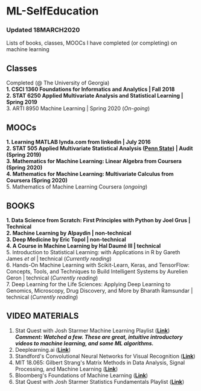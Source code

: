 # ML-SelfEducation
### Updated 18MARCH2020

Lists of books, classes, MOOCs I have completed (or completing) on machine learning

## Classes

Completed (@ The University of Georgia) <br>
**1. CSCI 1360 Foundations for Informatics and Analytics | Fall 2018** <br>
**2. STAT 6250 Applied Multivariate Analysis and Statistical Learning | Spring 2019** <br>
3. ARTI 8950 Machine Learning | Spring 2020 (*On-going*)

## MOOCs

**1. Learning MATLAB lynda.com from linkedin | July 2016** <br>
**2. STAT 505 Applied Multivariate Statistical Analysis (__[Penn State](https://online.stat.psu.edu/stat505/)__)  | Audit (Spring 2019)** <br>
**3. Mathematics for Machine Learning: Linear Algebra from Coursera (Spring 2020)** <br>
**4. Mathematics for Machine Learning: Multivariate Calculus from Coursera (Spring 2020)** <br>
5. Mathematics of Machine Learning Coursera (*ongoing*)

## BOOKS
**1. Data Science from Scratch: First Principles with Python by Joel Grus | Technical** <br>
**2. Machine Learning by Alpaydin | non-technical** <br>
**3. Deep Medicine by Eric Topol | non-technical** <br>
**4. A Course in Machine Learning by Hal Daumé III | technical** <br>
5. Introduction to Statistical Learning: with Applications in R by Gareth James _et al_  | technical (*Currently reading*)<br>
6. Hands-On Machine Learning with Scikit-Learn, Keras, and TensorFlow: Concepts, Tools, and Techniques to Build Intelligent Systems by Aurelien Geron | technical (*Currently reading*) <br>
7. Deep Learning for the Life Sciences: Applying Deep Learning to Genomics, Microscopy, Drug Discovery, and More by Bharath Ramsundar | technical (*Currently reading*)

## VIDEO MATERIALS
1. Stat Quest with Josh Starmer Machine Learning Playlist (__[Link](https://www.youtube.com/watch?v=Gv9_4yMHFhI&list=PLblh5JKOoLUICTaGLRoHQDuF_7q2GfuJF)__) <br>
___Comment: Watched a few. These are great, intuitive introductory videos to machine learning, and some ML algorithms.___ 
2. Deeplearning.ai (__[Link](https://www.youtube.com/channel/UCcIXc5mJsHVYTZR1maL5l9w/playlists)__)
3. Standford's Convolutional Neural Networks for Visual Recognition (__[Link](https://www.youtube.com/watch?v=vT1JzLTH4G4&list=PL3FW7Lu3i5JvHM8ljYj-zLfQRF3EO8sYv)__)
4. MIT 18.065: Gilbert Strang's Matrix Methods in Data Analysis, Signal Processing, and Machine Learning (__[Link](https://www.youtube.com/watch?v=Cx5Z-OslNWE&list=PLUl4u3cNGP63oMNUHXqIUcrkS2PivhN3k)__)
5. Bloomberg's Foundations of Machine Learning (__[Link](https://www.youtube.com/watch?v=MsD28INtSv8&list=PLnZuxOufsXnvftwTB1HL6mel1V32w0ThI)__)
6. Stat Quest with Josh Starmer Statistics Fundamentals Playlist (__[Link](https://www.youtube.com/watch?v=qBigTkBLU6g&list=PLblh5JKOoLUK0FLuzwntyYI10UQFUhsY9)__) <br> 



